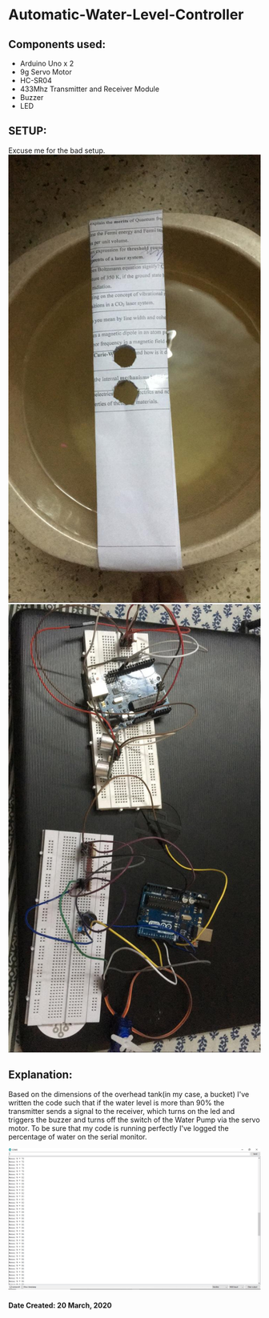 # Automatic-Water-Level-Controller

## Components used:
<ul>
  <li>Arduino Uno x 2</li>
  <li>9g Servo Motor</li>
  <li>HC-SR04</li>
  <li>433Mhz Transmitter and Receiver Module</li>
  <li>Buzzer</li>
  <li>LED</li>
</ul>
 
## SETUP:
Excuse me for the bad setup.
<img src="https://github.com/adimehta03/Automatic-Water-Level-Controller/blob/master/setup.jpeg" />
<img src="https://github.com/adimehta03/Automatic-Water-Level-Controller/blob/master/waterlevel.jpeg" />

## Explanation:

Based on the dimensions of the overhead tank(in my case, a bucket) I've written the code such that if the water level is more than 90% the transmitter sends a signal to the receiver, which turns on the led and triggers the buzzer and turns off the switch of the Water Pump via the servo motor. To be sure that my code is running perfectly I've logged the percentage of water on the serial monitor.

<img src="https://github.com/adimehta03/Automatic-Water-Level-Controller/blob/master/serial_com/serial3.jpeg" />

#### Date Created: 20 March, 2020
